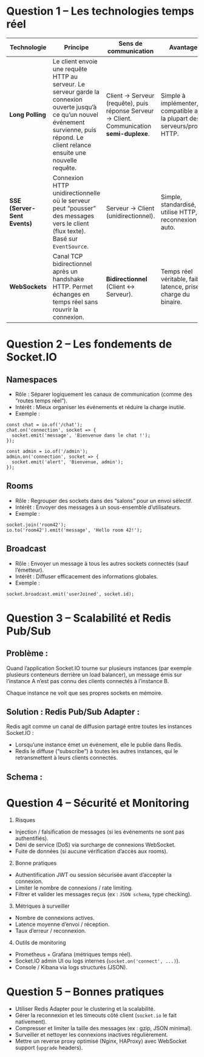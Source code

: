 # Question 1 – Les technologies temps réel

| Technologie                  | Principe                                                                                                                                                                                      | Sens de communication                                                                      | Avantages                                                                   | Limites                                                                                                       | Cas d’usage typique                                             |
| ---------------------------- | --------------------------------------------------------------------------------------------------------------------------------------------------------------------------------------------- | ------------------------------------------------------------------------------------------ | --------------------------------------------------------------------------- | ------------------------------------------------------------------------------------------------------------- | --------------------------------------------------------------- |
| **Long Polling**             | Le client envoie une requête HTTP au serveur. Le serveur garde la connexion ouverte jusqu’à ce qu’un nouvel événement survienne, puis répond. Le client relance ensuite une nouvelle requête. | Client → Serveur (requête), puis réponse Serveur → Client. Communication **semi-duplexe**. | Simple à implémenter, compatible avec la plupart des serveurs/proxies HTTP. | Latence entre requêtes, surcharge réseau (ouverture/fermeture fréquente des connexions), pas vrai temps réel. | Notifications ou messagerie sur anciens navigateurs.            |
| **SSE (Server-Sent Events)** | Connexion HTTP unidirectionnelle où le serveur peut “pousser” des messages vers le client (flux texte). Basé sur `EventSource`.                                                               | Serveur → Client (unidirectionnel).                                                        | Simple, standardisé, utilise HTTP, reconnexion auto.                        | Unidirectionnel, ne supporte pas le binaire, pas supporté par IE.                                             | Flux de données en continu (bourse, logs, notifications).       |
| **WebSockets**               | Canal TCP bidirectionnel après un handshake HTTP. Permet échanges en temps réel sans rouvrir la connexion.                                                                                    | **Bidirectionnel** (Client ↔ Serveur).                                                     | Temps réel véritable, faible latence, prise en charge du binaire.           | Plus complexe à déployer (reverse proxy, load balancer), nécessite support serveur.                           | Jeux multi-joueurs, chat, collaboration, dashboards temps réel. |

# Question 2 – Les fondements de Socket.IO

## Namespaces

- Rôle : Séparer logiquement les canaux de communication (comme des “routes temps réel”).
- Intérêt : Mieux organiser les événements et réduire la charge inutile.
- Exemple :
```
const chat = io.of('/chat');
chat.on('connection', socket => {
  socket.emit('message', 'Bienvenue dans le chat !');
});

const admin = io.of('/admin');
admin.on('connection', socket => {
  socket.emit('alert', 'Bienvenue, admin');
});
```

## Rooms

- Rôle : Regrouper des sockets dans des “salons” pour un envoi sélectif.
- Intérêt : Envoyer des messages à un sous-ensemble d’utilisateurs.
- Exemple :
```
socket.join('room42');
io.to('room42').emit('message', 'Hello room 42!');
```

## Broadcast

- Rôle : Envoyer un message à tous les autres sockets connectés (sauf l’émetteur).
- Intérêt : Diffuser efficacement des informations globales.
- Exemple :
```
socket.broadcast.emit('userJoined', socket.id);
```

# Question 3 – Scalabilité et Redis Pub/Sub

## Problème :

Quand l’application Socket.IO tourne sur plusieurs instances (par exemple plusieurs conteneurs derrière un load balancer), un message émis sur l’instance A n’est pas connu des clients connectés à l’instance B.

Chaque instance ne voit que ses propres sockets en mémoire.

## Solution : Redis Pub/Sub Adapter :

Redis agit comme un canal de diffusion partagé entre toutes les instances Socket.IO :

- Lorsqu’une instance émet un événement, elle le publie dans Redis.
- Redis le diffuse (“subscribe”) à toutes les autres instances, qui le retransmettent à leurs clients connectés.

## Schema :

# Question 4 – Sécurité et Monitoring

1. Risques

- Injection / falsification de messages (si les événements ne sont pas authentifiés).
- Déni de service (DoS) via surcharge de connexions WebSocket.
- Fuite de données (si aucune vérification d’accès aux rooms).

2. Bonne pratiques

- Authentification JWT ou session sécurisée avant d’accepter la connexion.
- Limiter le nombre de connexions / rate limiting.
- Filtrer et valider les messages reçus (ex : `JSON schema`, type checking).

3. Métriques à surveiller

- Nombre de connexions actives.
- Latence moyenne d’envoi / réception.
- Taux d’erreur / reconnexion.

4. Outils de monitoring

- Prometheus + Grafana (métriques temps réel).
- Socket.IO admin UI ou logs internes (`socket.on('connect', ...)`).
- Console / Kibana via logs structurés (JSON).

# Question 5 – Bonnes pratiques

- Utiliser Redis Adapter pour le clustering et la scalabilité.
- Gérer la reconnexion et les timeouts côté client (`socket.io` le fait nativement).
- Compresser et limiter la taille des messages (ex : gzip, JSON minimal).
- Surveiller et nettoyer les connexions inactives régulièrement.
- Mettre un reverse proxy optimisé (Nginx, HAProxy) avec WebSocket support (`upgrade` headers).